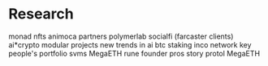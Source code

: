 # Research
monad nfts
animoca partners
polymerlab
socialfi (farcaster clients)
ai*crypto
modular projects
new trends in ai
btc staking
inco network
key people's portfolio
svms
MegaETH
rune founder pros
story protol
MegaETH

